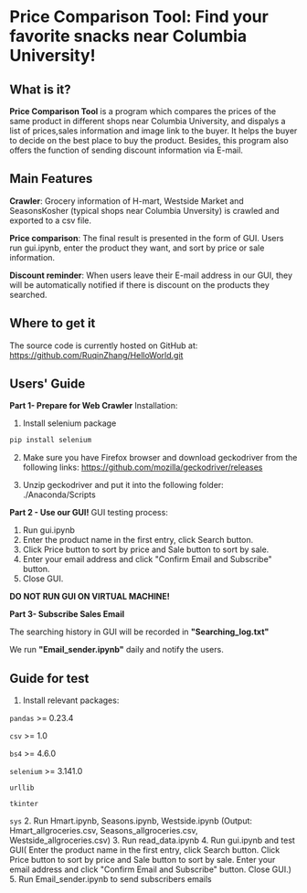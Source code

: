 # Price Comparison Tool: Find your favorite snacks near Columbia University!
## What is it?

**Price Comparison Tool** is a program which compares the prices of the same product
in different shops near Columbia University, and dispalys a list of prices,sales information and image link to the buyer. It helps the buyer to decide on the best place to buy the product. Besides, this program also offers the function of sending discount information via E-mail.


## Main Features

**Crawler**: Grocery information of H-mart, Westside Market and SeasonsKosher (typical shops near Columbia Unversity) is crawled and exported to a csv file.

**Price comparison**: 
The final result is presented in the form of GUI. Users run gui.ipynb, enter the product they want, and sort by price or sale information.

**Discount reminder**: When users leave their E-mail address in our GUI, they will be automatically notified if there is discount on the products they searched.

## Where to get it
The source code is currently hosted on GitHub at: https://github.com/RuqinZhang/HelloWorld.git


## Users' Guide

**Part 1- Prepare for Web Crawler**
Installation:

1. Install selenium package

```sh
pip install selenium
```

2. Make sure you have Firefox browser and download geckodriver from the following links:
https://github.com/mozilla/geckodriver/releases

3. Unzip geckodriver and put it into the following folder:  
./Anaconda/Scripts

**Part 2 - Use our GUI!**
  GUI testing process:
1. Run gui.ipynb
2. Enter the product name in the first entry, click Search button.
3. Click Price button to sort by price and Sale button to sort by sale.
4. Enter your email address and click "Confirm Email and Subscribe" button.
5. Close GUI. 

**DO NOT RUN GUI ON VIRTUAL MACHINE!**

**Part 3- Subscribe Sales Email**

The searching history in GUI will be recorded in **"Searching_log.txt"**

We run **"Email_sender.ipynb"** daily and notify the users. 

## Guide for test
1. Install relevant packages:

``pandas`` >= 0.23.4

``csv`` >= 1.0

``bs4`` >= 4.6.0

``selenium`` >= 3.141.0

``urllib``

``tkinter``

``sys``
2. Run Hmart.ipynb, Seasons.ipynb, Westside.ipynb
(Output: Hmart_allgroceries.csv, Seasons_allgroceries.csv, Westside_allgroceries.csv)
3. Run read_data.ipynb 
4. Run gui.ipynb and test GUI( Enter the product name in the first entry, click Search button.
 Click Price button to sort by price and Sale button to sort by sale.  Enter your email address and click "Confirm Email and Subscribe" button.  Close GUI.)
5. Run Email_sender.ipynb to send subscribers emails
